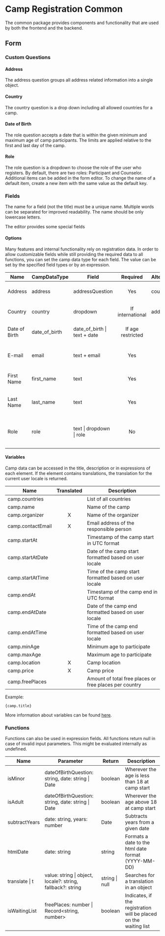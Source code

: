 # Camp Registration Common

The common package provides components and functionality that are used by both the frontend and the backend.

## Form

### Custom Questions

#### Address

The address question groups all address related information into a single object.

#### Country

The country question is a drop down including all allowed countries for a camp.

#### Date of Birth

The role question accepts a date that is within the given minimum and maximum age of camp participants.
The limits are applied relative to the first and last day of the camp.

#### Role

The role question is a dropdown to choose the role of the user who registers.
By default, there are two roles: Participant and Counselor.
Additional items can be added in the form editor.
To change the name of a default item, create a new item with the same value as the default key.

### Fields

The name for a field (not the title) must be a unique name. Multiple words can be separated for improved readability.
The name should be only lowercase letters.

The editor provides some special fields

#### Options

Many features and internal functionality rely on registration data.
In order to allow customizable fields while still providing the required data to all functions, you can set the
camp data type for each field.
The value can be set by the specified field types or by an expression.

| Name            | CampDataType   | Field                        |     Required      | Alternative | Description                                         |
| --------------- | -------------- | ---------------------------- | :---------------: | ----------- | --------------------------------------------------- |
| Address         | address        | addressQuestion              |        Yes        | country     | The address of the person                           |
| Country         | country        | dropdown                     | If international  | address     | The country of the person                           |
| Date of Birth   | date_of_birth  | date_of_birth \| text + date | If age restricted |             | The date of birth of the person                     |
| E-mail          | email          | text + email                 |        Yes        |             | The primary email of the person                     |
| First Name      | first_name     | text                         |        Yes        |             | The persons first name                              |
| Last Name       | last_name      | text                         |        Yes        |             | The persons family name                             |
| Role            | role           | text \| dropdown \| role     |        No         |             | The role of the person. The default is participant. |

#### Variables

Camp data can be accessed in the title, description or in expressions of each element.
If the element contains translations, the translation for the current user locale is returned.

| Name              | Translated | Description                                            |
| ----------------- | :--------: | ------------------------------------------------------ |
| camp.countries    |            | List of all countries                                  |
| camp.name         |            | Name of the camp                                       |
| camp.organizer    |     X      | Name of the organizer                                  |
| camp.contactEmail |     X      | Email address of the responsible person                |
| camp.startAt      |            | Timestamp of the camp start in UTC format              |
| camp.startAtDate  |            | Date of the camp start formatted based on user locale  |
| camp.startAtTime  |            | Time of the camp start formatted based on user locale  |
| camp.endAt        |            | Timestamp of the camp end in UTC format                |
| camp.endAtDate    |            | Date of the camp end formatted based on user locale    |
| camp.endAtTime    |            | Time of the camp end formatted based on user locale    |
| camp.minAge       |            | Minimum age to participate                             |
| camp.maxAge       |            | Maximum age to participate                             |
| camp.location     |     X      | Camp location                                          |
| camp.price        |     X      | Camp price                                             |
| camp.freePlaces   |            | Amount of total free places or free places per country |

Example:

```text
{camp.title}
```

More information about variables can be
found [here](https://surveyjs.io/form-library/documentation/design-survey/conditional-logic).

### Functions

Functions can also be used in expression fields.
All functions return null in case of invalid input parameters. This might be evaluated internally as undefined.

| Name           | Parameter                                                   | Return         | Description                                                       |
| -------------- |-------------------------------------------------------------| -------------- | ----------------------------------------------------------------- |
| isMinor        | dateOfBirthQuestion: string, date: string \| Date           | boolean        | Wherever the age is less than 18 at camp start                    |
| isAdult        | dateOfBirthQuestion: string, date: string \| Date           | boolean        | Wherever the age above 18 at camp start                           |
| subtractYears  | date: string, years: number                                 | Date           | Subtracts years from a given date                                 |
| htmlDate       | date: string                                                | string         | Formats a date to the html date format (YYYY-MM-DD)               |
| translate \| t | value: string \| object, locale?: string, fallback?: string | string \| null | Searches for a translation in an object                           |
| isWaitingList  | freePlaces: number \| Record<string, number>                | boolean        | Indicates, if the registration will be placed on the waiting list |
